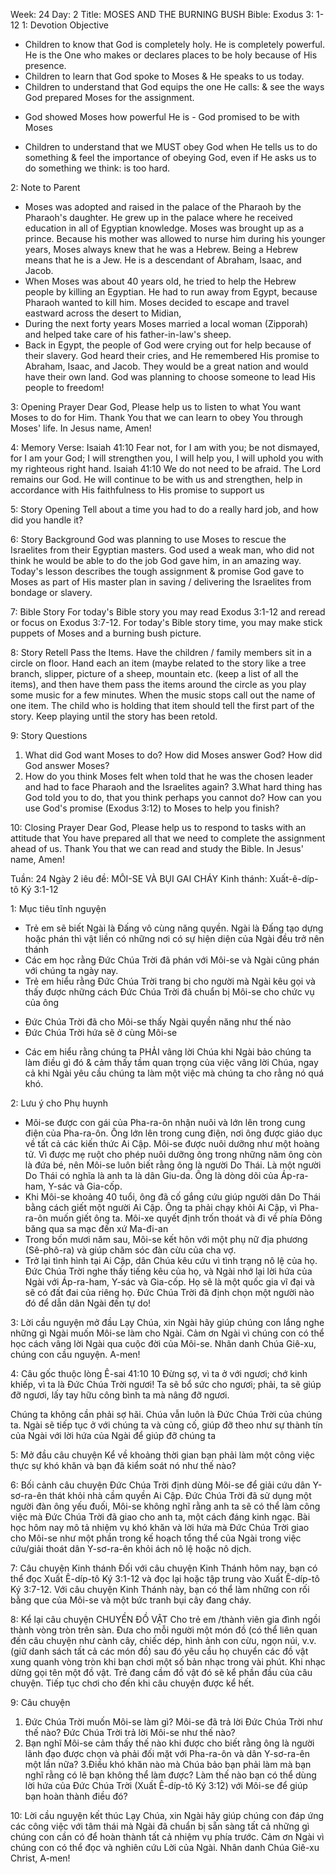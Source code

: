 Week: 24
Day: 2
Title: MOSES AND THE BURNING BUSH
Bible: Exodus 3: 1-12
1: Devotion Objective
* Children to know that God is completely holy. He is completely powerful. He is the One who makes or declares places to be holy because of His presence. 
* Children to learn that God spoke to Moses & He speaks to us today. 
* Children to understand that God equips the one He calls: & see the ways God prepared Moses for the assignment. 
- God showed Moses how powerful He is - God promised to be with Moses 
* Children to understand that we MUST obey God when He tells us to do something & feel the importance of obeying God, even if He asks us to do something we think: is too hard.

2: Note to Parent
- Moses was adopted and raised in the palace of the Pharaoh by the Pharaoh's daughter. He grew up in the palace where he received education in all of Egyptian knowledge. Moses was brought up as a prince. Because his mother was allowed to nurse him during his younger years, Moses always knew that he was a Hebrew. Being a Hebrew means that he is a Jew. He is a descendant of Abraham, Isaac, and Jacob. 
- When Moses was about 40 years old, he tried to help the Hebrew people by killing an Egyptian. He had to run away from Egypt, because Pharaoh wanted to kill him. Moses decided to escape and travel eastward across the desert to Midian, 
- During the next forty years Moses married a local woman (Zipporah) and helped take care of his father-in-law's sheep. 
- Back in Egypt, the people of God were crying out for help because of their slavery. God heard their cries, and He remembered His promise to Abraham, Isaac, and Jacob. They would be a great nation and would have their own land. God was planning to choose someone to lead His people to freedom!

3: Opening Prayer
 Dear God, Please help us to listen to what You want Moses to do for Him. Thank You that we can learn to obey You through Moses' life. In Jesus name, Amen!

4: Memory Verse:
 Isaiah 41:10 Fear not, for I am with you; be not dismayed, for I am your God; I will strengthen you, I will help you, I will uphold you with my righteous right hand. Isaiah 41:10 We do not need to be afraid. The Lord remains our God. He will continue to be with us and strengthen, help in accordance with His faithfulness to His promise to support us

5: Story Opening
 Tell about a time you had to do a really hard job, and how did you handle it?

6: Story Background
God was planning to use Moses to rescue the Israelites from their Egyptian masters. God used a weak man, who did not think he would be able to do the job God gave him, in an amazing way. Today's lesson describes the tough assignment & promise God gave to Moses as part of His master plan in saving / delivering the Israelites from bondage or slavery.

7: Bible Story
For today's Bible story you may read Exodus 3:1-12 and reread or focus on Exodus 3:7-12. For today's Bible story time, you may make stick puppets of Moses and a burning bush picture. 

8: Story Retell
Pass the Items. Have the children / family members sit in a circle on floor. Hand each an item (maybe related to the story like a tree branch, slipper, picture of a sheep, mountain etc. (keep a list of all the items), and then have them pass the items around the circle as you play some music for a few minutes. When the music stops call out the name of one item. The child who is holding that item should tell the first part of the story. Keep playing until the story has been retold.

9: Story Questions
1. What did God want Moses to do? How did Moses answer God? How did God answer Moses? 
2. How do you think Moses felt when told that he was the chosen leader and had to face Pharaoh and the Israelites again? 
3.What hard thing has God told you to do, that you think perhaps you cannot do? How can you use God's promise (Exodus 3:12) to Moses to help you finish?

10: Closing Prayer
Dear God, Please help us to respond to tasks with an attitude that You have prepared all that we need to complete the assignment ahead of us. Thank You that we can read and study the Bible. In Jesus' name, Amen!


Tuần: 24
Ngày 2
iêu đề: MÔI-SE VÀ BỤI GAI CHÁY
Kinh thánh: Xuất-ê-díp-tô Ký 3:1-12

1: Mục tiêu tĩnh nguyện
* Trẻ em sẽ biết Ngài là Đấng vô cùng năng quyền. Ngài là Đấng tạo dựng hoặc phán thì vật liền có những nơi có sự hiện diện của Ngài đều trở nên thánh
* Các em học rằng Đức Chúa Trời đã phán với Môi-se và Ngài cũng phán với chúng ta ngày nay.
* Trẻ em hiểu rằng Đức Chúa Trời trang bị cho người mà Ngài kêu gọi và thấy được những cách Đức Chúa Trời đã chuẩn bị Môi-se cho chức vụ của ông
- Đức Chúa Trời đã cho Môi-se thấy Ngài quyền năng như thế nào 
- Đức Chúa Trời hứa sẽ ở cùng Môi-se
* Các em hiểu rằng chúng ta PHẢI vâng lời Chúa khi Ngài bảo chúng ta làm điều gì đó & cảm thấy tầm quan trọng của việc vâng lời Chúa, ngay cả khi Ngài yêu cầu chúng ta làm một việc mà chúng ta cho rằng nó quá khó.

2: Lưu ý cho Phụ huynh
- Môi-se được con gái của Pha-ra-ôn nhận nuôi và lớn lên trong cung điện của Pha-ra-ôn. Ông lớn lên trong cung điện, nơi ông được giáo dục về tất cả các kiến ​​thức Ai Cập. Môi-se được nuôi dưỡng như một hoàng tử. Vì được mẹ ruột cho phép nuôi dưỡng ông trong những năm ông còn là đứa bé, nên Môi-se luôn biết rằng ông là người Do Thái. Là một người Do Thái có nghĩa là anh ta là dân Giu-da. Ông là dòng dõi của Áp-ra-ham, Y-sác và Gia-cốp.
- Khi Môi-se khoảng 40 tuổi, ông đã cố gắng cứu giúp người dân Do Thái bằng cách giết một người Ai Cập. Ông ta phải chạy khỏi Ai Cập, vì Pha-ra-ôn muốn giết ông ta. Môi-xe quyết định trốn thoát và đi về phía Đông băng qua sa mạc đến xứ Ma-đi-an
- Trong bốn mươi năm sau, Môi-se kết hôn với một phụ nữ địa phương (Sê-phô-ra) và giúp chăm sóc đàn cừu của cha vợ.
- Trở lại tình hình tại Ai Cập, dân Chúa kêu cứu vì tình trạng nô lệ của họ. Đức Chúa Trời nghe thấy tiếng kêu của họ, và Ngài nhớ lại lời hứa của Ngài với Áp-ra-ham, Y-sác và Gia-cốp. Họ sẽ là một quốc gia vĩ đại và sẽ có đất đai của riêng họ. Đức Chúa Trời đã định chọn một người nào đó để dẫn dân Ngài đến tự do!

3: Lời cầu nguyện mở đầu
 Lạy Chúa, xin Ngài hãy giúp chúng con lắng nghe những gì Ngài muốn Môi-se làm cho Ngài. Cảm ơn Ngài vì chúng con có thể học cách vâng lời Ngài qua cuộc đời của Môi-se. Nhân danh Chúa Giê-xu, chúng con cầu nguyện. A-men!


4: Câu gốc thuộc lòng
 Ê-sai 41:10 
10 Đừng sợ, vì ta ở với ngươi; chớ kinh khiếp, vì ta là Đức Chúa Trời ngươi! Ta sẽ bổ sức cho ngươi; phải, ta sẽ giúp đỡ ngươi, lấy tay hữu công bình ta mà nâng đỡ ngươi.

Chúng ta không cần phải sợ hãi. Chúa vẫn luôn là Đức Chúa Trời của chúng ta. Ngài sẽ tiếp tục ở với chúng ta và củng cố, giúp đỡ theo như sự thành tín của Ngài với lời hứa của Ngài để giúp đỡ chúng ta

5: Mở đầu câu chuyện
Kể về khoảng thời gian bạn phải làm một công việc thực sự khó khăn và bạn đã kiểm soát nó như thế nào?

6: Bối cảnh câu chuyện
Đức Chúa Trời định dùng Môi-se để giải cứu dân Y-sơ-ra-ên thát khỏi nhà cầm quyền Ai Cập. Đức Chúa Trời đã sử dụng một người đàn ông yếu đuối, Môi-se không nghĩ rằng anh ta sẽ có thể làm công việc mà Đức Chúa Trời đã giao cho anh ta, một cách đáng kinh ngạc. Bài học hôm nay mô tả nhiệm vụ khó khăn và lời hứa mà Đức Chúa Trời giao cho Môi-se như một phần trong kế hoạch tổng thể của Ngài trong việc cứu/giải thoát dân Y-sơ-ra-ên khỏi ách nô lệ hoặc nô dịch.

7: Câu chuyện Kinh thánh
Đối với câu chuyện Kinh Thánh hôm nay, bạn có thể đọc Xuất Ê-díp-tô Ký 3:1-12 và đọc lại hoặc tập trung vào Xuất Ê-díp-tô Ký 3:7-12. Với câu chuyện Kinh Thánh này, bạn có thể làm những con rối bằng que của Môi-se và một bức tranh bụi cây đang cháy.

8: Kể lại câu chuyện
CHUYỀN ĐỒ VẬT
 Cho trẻ em /thành viên gia đình ngồi thành vòng tròn trên sàn. Đưa cho mỗi người một món đồ (có thể liên quan đến câu chuyện như cành cây, chiếc dép, hình ảnh con cừu, ngọn núi, v.v. (giữ danh sách tất cả các món đồ) sau đó yêu cầu họ chuyển các đồ vật xung quanh vòng tròn khi bạn chơi một số bản nhạc trong vài phút. Khi nhạc dừng gọi tên một đồ vật. Trẻ đang cầm đồ vật đó sẽ kể phần đầu của câu chuyện. Tiếp tục chơi cho đến khi câu chuyện được kể hết.

9: Câu chuyện
1. Đức Chúa Trời muốn Môi-se làm gì? Môi-se đã trả lời Đức Chúa Trời như thế nào? Đức Chúa Trời trả lời Môi-se như thế nào?
2. Bạn nghĩ Môi-se cảm thấy thế nào khi được cho biết rằng ông là người lãnh đạo được chọn và phải đối mặt với Pha-ra-ôn và dân Y-sơ-ra-ên một lần nữa?
3.Điều khó khăn nào mà Chúa bảo bạn phải làm mà bạn nghĩ rằng có lẽ bạn không thể làm được? Làm thế nào bạn có thể dùng lời hứa của Đức Chúa Trời (Xuất Ê-díp-tô Ký 3:12) với Môi-se để giúp bạn hoàn thành điều đó?

10: Lời cầu nguyện kết thúc
Lạy Chúa, xin Ngài hãy giúp chúng con đáp ứng các công việc với tâm thái mà Ngài đã chuẩn bị sẵn sàng tất cả những gì chúng con cần có để hoàn thành tất cả nhiệm vụ phía trước. Cảm ơn Ngài vì chúng con có thể đọc và nghiên cứu Lời của Ngài. Nhân danh Chúa Giê-xu Christ, A-men!